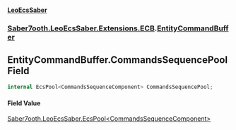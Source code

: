 #### [LeoEcsSaber](index.md 'index')
### [Saber7ooth.LeoEcsSaber.Extensions.ECB](Saber7ooth.LeoEcsSaber.Extensions.ECB.md 'Saber7ooth.LeoEcsSaber.Extensions.ECB').[EntityCommandBuffer](EntityCommandBuffer.md 'Saber7ooth.LeoEcsSaber.Extensions.ECB.EntityCommandBuffer')

## EntityCommandBuffer.CommandsSequencePool Field

```csharp
internal EcsPool<CommandsSequenceComponent> CommandsSequencePool;
```

#### Field Value
[Saber7ooth.LeoEcsSaber.EcsPool&lt;](EcsPool_T_.md 'Saber7ooth.LeoEcsSaber.EcsPool<T>')[CommandsSequenceComponent](CommandsSequenceComponent.md 'Saber7ooth.LeoEcsSaber.Extensions.ECB.CommandsSequenceComponent')[&gt;](EcsPool_T_.md 'Saber7ooth.LeoEcsSaber.EcsPool<T>')